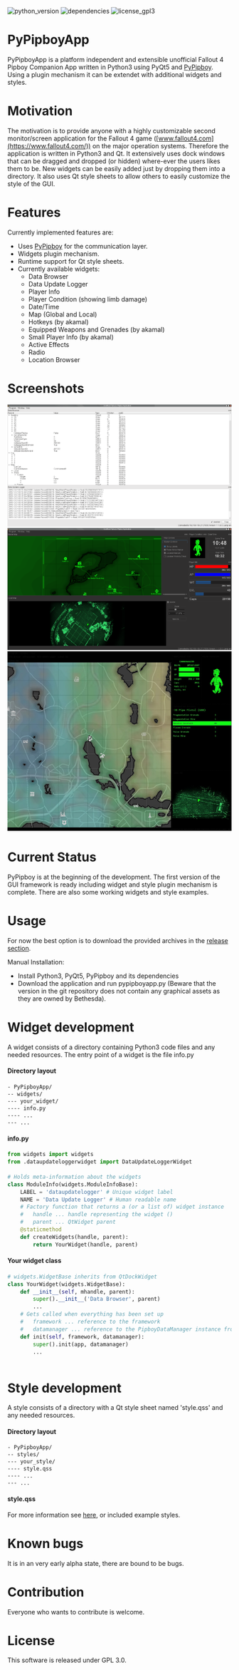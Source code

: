 
![python_version](https://img.shields.io/badge/Python-3.0-green.svg) ![dependencies](https://img.shields.io/badge/Dependencies-PyQt5%2C%20PyPipboy-green.svg) ![license_gpl3](https://img.shields.io/badge/License-GPL%203.0-green.svg)

# PyPipboyApp

PyPipboyApp is a platform independent and extensible unofficial Fallout 4 Pipboy Companion App written in Python3 using PyQt5 and [PyPipboy](https://github.com/matzman666/PyPipboy). Using a plugin mechanism it can be extendet with additional widgets and styles.

# Motivation

The motivation is to provide anyone with a highly customizable second monitor/screen application for the Fallout 4 game ([www.fallout4.com](https://www.fallout4.com/)) on the major operation systems. Therefore the application is written in Python3 and Qt. It extensively uses dock windows that can be dragged and dropped (or hidden) where-ever the users likes them to be. New widgets can be easily added just by dropping them into a directory. It also uses Qt style sheets to allow others to easily customize the style of the GUI.

# Features

Currently implemented features are:
 - Uses [PyPipboy](https://github.com/matzman666/PyPipboy) for the communication layer.
 - Widgets plugin mechanism.
 - Runtime support for Qt style sheets.
 - Currently available widgets:
   - Data Browser
   - Data Update Logger
   - Player Info
   - Player Condition (showing limb damage)
   - Date/Time
   - Map (Global and Local)
   - Hotkeys (by akamal)
   - Equipped Weapons and Grenades (by akamal)
   - Small Player Info (by akamal)
   - Active Effects
   - Radio
   - Location Browser

# Screenshots

![Screen 01](screenshots/screen01.png) ![Screen 02](screenshots/screen02.png) ![Screen 03](screenshots/screen03.png)
 
# Current Status

PyPipboy is at the beginning of the development. The first version of the GUI framework is ready including widget and style plugin mechanism is complete. There are also some working widgets and style examples.

# Usage

For now the best option is to download the provided archives in the [release section](https://github.com/matzman666/PyPipboyApp/releases).

Manual Installation:
- Install Python3, PyQt5, PyPipboy and its dependencies
- Download the application and run pypipboyapp.py (Beware that the version in the git repository does not contain any graphical assets as they are owned by Bethesda).


# Widget development

A widget consists of a directory containing Python3 code files and any needed resources. The entry point of a widget is the file info.py

#### Directory layout

```
- PyPipboyApp/
-- widgets/
--- your_widget/
---- info.py
---- ...
--- ...
```

#### info.py

```python
from widgets import widgets
from .dataupdateloggerwidget import DataUpdateLoggerWidget

# Holds meta-information about the widgets
class ModuleInfo(widgets.ModuleInfoBase):
    LABEL = 'dataupdatelogger' # Unique widget label
    NAME = 'Data Update Logger' # Human readable name
    # Factory function that returns a (or a list of) widget instance
    #   handle ... handle representing the widget ()
    #   parent ... QtWidget parent
    @staticmethod
    def createWidgets(handle, parent):
        return YourWidget(handle, parent)
```

#### Your widget class

```python
# widgets.WidgetBase inherits from QtDockWidget
class YourWidget(widgets.WidgetBase):
    def __init__(self, mhandle, parent):
        super().__init__('Data Browser', parent)
        ...
    # Gets called when everything has been set up
    #   framework ... reference to the framework
    #   datamanager ... reference to the PipboyDataManager instance from PyPipboy library
    def init(self, framework, datamanager):
        super().init(app, datamanager)
        ...
    
```

# Style development

A style consists of a directory with a Qt style sheet named 'style.qss' and any needed resources.

#### Directory layout

```
- PyPipboyApp/
-- styles/
--- your_style/
---- style.qss
---- ...
--- ...
```

#### style.qss

For more information see [here](http://doc.qt.io/qt-5/stylesheet.html), or included example styles.

# Known bugs

It is in an very early alpha state, there are bound to be bugs.

# Contribution

Everyone who wants to contribute is welcome.

# License

This software is released under GPL 3.0.

 
